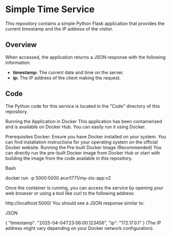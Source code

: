# Simple Time Service

This repository contains a simple Python Flask application that provides the current timestamp and the IP address of the visitor.

## Overview

When accessed, the application returns a JSON response with the following information:

* **timestamp:** The current date and time on the server.
* **ip:** The IP address of the client making the request.

## Code

The Python code for this service is located in the "Code" directory of this repository.

Running the Application in Docker
This application has been containerized and is available on Docker Hub. You can easily run it using Docker.

Prerequisites
Docker: Ensure you have Docker installed on your system. You can find installation instructions for your operating system on the official Docker website.
Running the Pre-built Docker Image (Recommended)
You can directly run the pre-built Docker image from Docker Hub or start with building the image from the code available in this repository.

Bash

docker run -p 5000:5000 arun1771/my-sts-app:v2

Once the container is running, you can access the service by opening your web browser or using a tool like curl to the following address:

http://localhost:5000/
You should see a JSON response similar to:

JSON

{
  "timestamp": "2025-04-04T23:06:00.123456",
  "ip": "172.17.0.1"
}
(The IP address might vary depending on your Docker network configuration).

